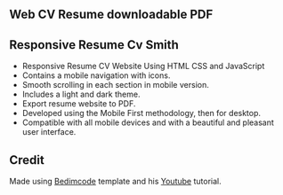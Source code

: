 Web CV Resume downloadable PDF
------------------------

## Responsive Resume Cv Smith

- Responsive Resume CV Website Using HTML CSS and JavaScript
- Contains a mobile navigation with icons.
- Smooth scrolling in each section in mobile version.
- Includes a light and dark theme.
- Export resume website to PDF.
- Developed using the Mobile First methodology, then for desktop.
- Compatible with all mobile devices and with a beautiful and pleasant user interface.


## Credit
Made using [Bedimcode](https://github.com/bedimcode) template
and his [Youtube](https://youtu.be/oYjseP_Qhv4) tutorial.
